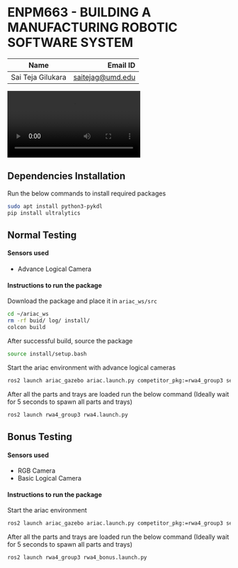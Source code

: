 # ENPM663 - BUILDING A MANUFACTURING ROBOTIC SOFTWARE SYSTEM 

|Name | Email ID
|---|---:|
|Sai Teja Gilukara|saitejag@umd.edu|

<video src="resources\348582539-c2290e07-981d-468a-bca0-afcd02e80931.mp4" controls="controls" style="max-width: 100%;"></video>

## Dependencies Installation
Run the below commands to install required packages
```sh
sudo apt install python3-pykdl
pip install ultralytics
```
## Normal Testing

#### Sensors used 
- Advance Logical Camera

#### Instructions to run the package
Download the package and place it in `ariac_ws/src`
```sh
cd ~/ariac_ws
rm -rf buid/ log/ install/
colcon build
```
After successful build, source the package
```sh
source install/setup.bash
```
Start the ariac environment with advance logical cameras
```sh
ros2 launch ariac_gazebo ariac.launch.py competitor_pkg:=rwa4_group3 sensor_config:=sensors trial_name:=rwa4_spring2024
```
After all the parts and trays are loaded run the below command (Ideally wait for 5 seconds to spawn all parts and trays)

```sh
ros2 launch rwa4_group3 rwa4.launch.py
```

## Bonus Testing

#### Sensors used 
- RGB Camera
- Basic Logical Camera 

#### Instructions to run the package

Start the ariac environment
```sh
ros2 launch ariac_gazebo ariac.launch.py competitor_pkg:=rwa4_group3 sensor_config:=sensors_bonus trial_name:=rwa4_spring2024
```
After all the parts and trays are loaded run the below command (Ideally wait for 5 seconds to spawn all parts and trays)

```sh
ros2 launch rwa4_group3 rwa4_bonus.launch.py
```